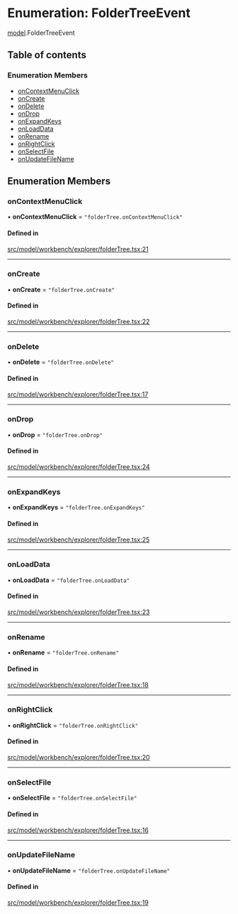 # Enumeration: FolderTreeEvent

[model](../modules/model.md).FolderTreeEvent

## Table of contents

### Enumeration Members

- [onContextMenuClick](model.FolderTreeEvent.md#oncontextmenuclick)
- [onCreate](model.FolderTreeEvent.md#oncreate)
- [onDelete](model.FolderTreeEvent.md#ondelete)
- [onDrop](model.FolderTreeEvent.md#ondrop)
- [onExpandKeys](model.FolderTreeEvent.md#onexpandkeys)
- [onLoadData](model.FolderTreeEvent.md#onloaddata)
- [onRename](model.FolderTreeEvent.md#onrename)
- [onRightClick](model.FolderTreeEvent.md#onrightclick)
- [onSelectFile](model.FolderTreeEvent.md#onselectfile)
- [onUpdateFileName](model.FolderTreeEvent.md#onupdatefilename)

## Enumeration Members

### onContextMenuClick

• **onContextMenuClick** = ``"folderTree.onContextMenuClick"``

#### Defined in

[src/model/workbench/explorer/folderTree.tsx:21](https://github.com/mtsdnz/allai-core/blob/5932278/src/model/workbench/explorer/folderTree.tsx#L21)

___

### onCreate

• **onCreate** = ``"folderTree.onCreate"``

#### Defined in

[src/model/workbench/explorer/folderTree.tsx:22](https://github.com/mtsdnz/allai-core/blob/5932278/src/model/workbench/explorer/folderTree.tsx#L22)

___

### onDelete

• **onDelete** = ``"folderTree.onDelete"``

#### Defined in

[src/model/workbench/explorer/folderTree.tsx:17](https://github.com/mtsdnz/allai-core/blob/5932278/src/model/workbench/explorer/folderTree.tsx#L17)

___

### onDrop

• **onDrop** = ``"folderTree.onDrop"``

#### Defined in

[src/model/workbench/explorer/folderTree.tsx:24](https://github.com/mtsdnz/allai-core/blob/5932278/src/model/workbench/explorer/folderTree.tsx#L24)

___

### onExpandKeys

• **onExpandKeys** = ``"folderTree.onExpandKeys"``

#### Defined in

[src/model/workbench/explorer/folderTree.tsx:25](https://github.com/mtsdnz/allai-core/blob/5932278/src/model/workbench/explorer/folderTree.tsx#L25)

___

### onLoadData

• **onLoadData** = ``"folderTree.onLoadData"``

#### Defined in

[src/model/workbench/explorer/folderTree.tsx:23](https://github.com/mtsdnz/allai-core/blob/5932278/src/model/workbench/explorer/folderTree.tsx#L23)

___

### onRename

• **onRename** = ``"folderTree.onRename"``

#### Defined in

[src/model/workbench/explorer/folderTree.tsx:18](https://github.com/mtsdnz/allai-core/blob/5932278/src/model/workbench/explorer/folderTree.tsx#L18)

___

### onRightClick

• **onRightClick** = ``"folderTree.onRightClick"``

#### Defined in

[src/model/workbench/explorer/folderTree.tsx:20](https://github.com/mtsdnz/allai-core/blob/5932278/src/model/workbench/explorer/folderTree.tsx#L20)

___

### onSelectFile

• **onSelectFile** = ``"folderTree.onSelectFile"``

#### Defined in

[src/model/workbench/explorer/folderTree.tsx:16](https://github.com/mtsdnz/allai-core/blob/5932278/src/model/workbench/explorer/folderTree.tsx#L16)

___

### onUpdateFileName

• **onUpdateFileName** = ``"folderTree.onUpdateFileName"``

#### Defined in

[src/model/workbench/explorer/folderTree.tsx:19](https://github.com/mtsdnz/allai-core/blob/5932278/src/model/workbench/explorer/folderTree.tsx#L19)
